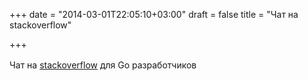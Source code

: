+++
date = "2014-03-01T22:05:10+03:00"
draft = false
title = "Чат на stackoverflow"

+++

<p>Чат на&nbsp;<span style="line-height: 1.6em;"><a href="http://chat.stackoverflow.com/rooms/48358/go-golang">stackoverflow</a>&nbsp;для Go разработчиков</span></p>


